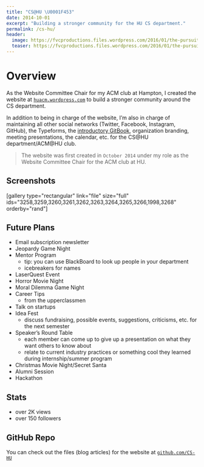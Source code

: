 ```yaml
---
title: "CS@HU \U0001F453"
date: 2014-10-01
excerpt: "Building a stronger community for the HU CS department."
permalink: /cs-hu/
header:
  image: https://fvcproductions.files.wordpress.com/2016/01/the-pursuit-of-knowledge-14.png
  teaser: https://fvcproductions.files.wordpress.com/2016/01/the-pursuit-of-knowledge-14.png
---
```

<h1 id="overview">Overview</h1>
<p class="intro">As the Website Committee Chair for my ACM club at Hampton, I created the website at <a title="CS@HU" href="http://huacm.wordpress.com" target="_blank"><code>huacm.wordpress.com</code></a> to build a stronger community around the CS department.</p>
<p>In addition to being in charge of the website, I’m also in charge of maintaining all other social networks (Twitter, Facebook, Instagram, GitHub), the Typeforms, the <a title="GitBook" href="http://bit.ly/hu-book" target="_blank">introductory GitBook</a>, organization branding, meeting presentations, the calendar, etc. for the CS@HU department/ACM@HU club.</p>
<blockquote><p>The website was first created in <code>October 2014</code> under my role as the Website Committee Chair for the ACM club at HU.</p></blockquote>
<h2 id="screenshots">Screenshots</h2>
<p>[gallery type="rectangular" link="file" size="full" ids="3258,3259,3260,3261,3262,3263,3264,3265,3266,1998,3268" orderby="rand"]</p>
<h2 id="futureplans">Future Plans</h2>
<ul>
<li>Email subscription newsletter</li>
<li>Jeopardy Game Night</li>
<li>Mentor Program
<ul>
<li>tip: you can use BlackBoard to look up people in your department</li>
<li>icebreakers for names</li>
</ul>
</li>
<li>LaserQuest Event</li>
<li>Horror Movie Night</li>
<li>Moral Dilemma Game Night</li>
<li>Career Tips
<ul>
<li>from the upperclassmen</li>
</ul>
</li>
<li>Talk on startups</li>
<li>Idea Fest
<ul>
<li>discuss fundraising, possible events, suggestions, criticisms, etc. for the next semester</li>
</ul>
</li>
<li>Speaker’s Round Table
<ul>
<li>each member can come up to give up a presentation on what they want others to know about</li>
<li>relate to current industry practices or something cool they learned during internship/summer program</li>
</ul>
</li>
<li>Christmas Movie Night/Secret Santa</li>
<li>Alumni Session</li>
<li>Hackathon</li>
</ul>
<h2 id="stats">Stats</h2>
<ul>
<li>over 2K views</li>
<li>over 150 followers</li>
</ul>
<h2 id="githubrepo">GitHub Repo</h2>
<p>You can check out the files (blog articles) for the website at <a title="CS@HU" href="https://github.com/CS-HU" target="_blank"><code>github.com/CS-HU</code></a></p>
